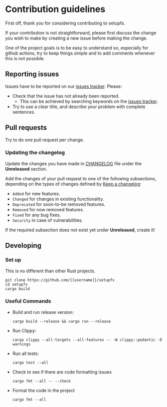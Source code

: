 # Contribution guidelines

First off, thank you for considering contributing to setupfs.

If your contribution is not straightforward, please first discuss the change you
wish to make by creating a new issue before making the change.

One of the project goals is to be easy to understand so, especially for github
actions, try to keep things simple and to add comments whenever this is not
possible.

## Reporting issues

Issues have to be reported on our [issues tracker](https://github.com/{[username]}/setupfs/issues). Please:

- Check that the issue has not already been reported.
  - This can be achieved by searching keywords on the [issues tracker](https://github.com/{[username]}/setupfs/issues).
- Try to use a clear title, and describe your problem with complete sentences.

## Pull requests

Try to do one pull request per change.

### Updating the changelog

Update the changes you have made in
[CHANGELOG](./CHANGELOG.md)
file under the **Unreleased** section.

Add the changes of your pull request to one of the following subsections,
depending on the types of changes defined by
[Keep a changelog](https://keepachangelog.com/en/1.0.0/):

- `Added` for new features.
- `Changed` for changes in existing functionality.
- `Deprecated` for soon-to-be removed features.
- `Removed` for now removed features.
- `Fixed` for any bug fixes.
- `Security` in case of vulnerabilities.

If the required subsection does not exist yet under **Unreleased**, create it!

## Developing

### Set up

This is no different than other Rust projects.

```shell
git clone https://github.com/{[username]}/setupfs
cd setupfs
cargo build
```

### Useful Commands

- Build and run release version:

  ```shell
  cargo build --release && cargo run --release
  ```

- Run Clippy:

  ```shell
  cargo clippy --all-targets --all-features -- -W clippy::pedantic -D warnings
  ```

- Run all tests:

  ```shell
  cargo test --all
  ```

- Check to see if there are code formatting issues

  ```shell
  cargo fmt --all -- --check
  ```

- Format the code in the project

  ```shell
  cargo fmt --all
  ```
